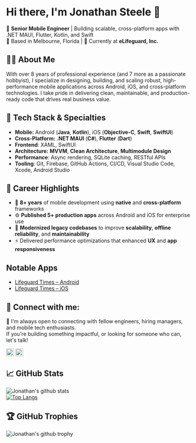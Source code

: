 # Hi there, I'm Jonathan Steele 👋

🎯 **Senior Mobile Engineer** | Building scalable, cross-platform apps with .NET MAUI, Flutter, Kotlin, and Swift  
📍 Based in Melbourne, Florida | 💼 Currently at **eLifeguard, Inc.**

## 👨‍💻 About Me
With over 8 years of professional experience (and 7 more as a passionate hobbyist), I specialize in designing, building, and scaling robust, high-performance mobile applications across Android, iOS, and cross-platform technologies. I take pride in delivering clean, maintainable, and production-ready code that drives real business value.

## 🧰 Tech Stack & Specialties
- **Mobile:** Android (**Java**, **Kotlin**), iOS (**Objective-C**, **Swift**, **SwiftUI**)  
- **Cross-Platform:** **.NET MAUI** (**C#**), **Flutter** (**Dart**)  
- **Frontend**: XAML, SwiftUI
- **Architecture:** **MVVM**, **Clean Architecture**, **Multimodule Design**
- **Performance**: Async rendering, SQLite caching, RESTful APIs
- **Tooling**: Git, Firebase, GitHub Actions, CI/CD, Visual Studio Code, Xcode, Android Studio

## 🚀 Career Highlights
- 📱 **8+ years** of mobile development using **native** and **cross-platform** frameworks  
- ⚙️ **Published 5+ production apps** across Android and iOS for enterprise use  
- 🔧 **Modernized legacy codebases** to improve **scalability**, **offline reliability**, and **maintainability**  
- ⚡ Delivered performance optimizations that enhanced **UX** and **app responsiveness**

## Notable Apps
- [Lifeguard Times – Android](https://play.google.com/store/apps/details?id=com.elifeguard.lifeguardtimes&hl=en_US&pli=1)
- [Lifeguard Times – iOS](https://apps.apple.com/us/app/lifeguard-times/id1130306650)

## 🤝 Connect with me:

💬 I'm always open to connecting with fellow engineers, hiring managers, and mobile tech enthusiasts.  
If you're building something impactful, or looking for someone who can, let's talk!

<a href="https://www.linkedin.com/in/jonathansoftwaredeveloper"><img src="https://raw.githubusercontent.com/yushi1007/yushi1007/main/images/linkedin.svg" alt="Jonathan Steele | LinkedIn" width="21px"/></a>
<a href="https://www.instagram.com/xfsunoles/"><img src="https://raw.githubusercontent.com/yushi1007/yushi1007/main/images/instagram.svg" alt="Jonathan Steele | Instagram" width="21px"/></a>  

## 📈 GitHub Stats

![Jonathan's github stats](https://github-readme-stats.vercel.app/api?username=inoles&theme=dracula&show_icons=true&count_private=true&line_height=40)  
[![Top Langs](https://github-readme-stats.vercel.app/api/top-langs/?username=inoles&size_weight=0.5&count_weight=0.5)](https://github.com/anuraghazra/github-readme-stats)

## 🏆 GitHub Trophies
![Jonathan's github trophy](https://github-profile-trophy.vercel.app/?username=iNoles&theme=default&no-frame=false&no-bg=false&margin-w=4)
